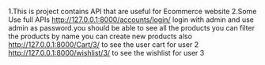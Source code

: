 1.This is project contains API that are useful for Ecommerce website
2.Some Use full APIs
http://127.0.0.1:8000/accounts/login/
login with admin and use admin as password.you should be able to see all the products
you can filter the products by name
you can create new products also
http://127.0.0.1:8000/Cart/3/
to see the user cart for user 2 
http://127.0.0.1:8000/wishlist/3/
to see the wishlist for user 3
